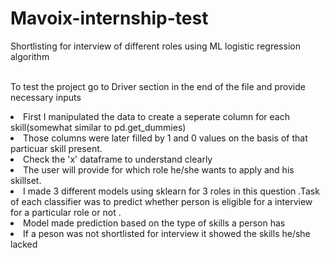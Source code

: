 # Mavoix-internship-test
Shortlisting for interview of different roles using ML logistic regression algorithm
<br>
<br>

To test the project go to Driver section in the end of the file and provide necessary inputs <br>

<li>First I manipulated the data to create a seperate column for each skill(somewhat similar to pd.get_dummies)
<li>Those columns were later filled by 1 and 0 values on the basis of that particuar skill present.
<li>Check the 'x' dataframe to understand clearly</li>
<li>The user will provide for which role he/she wants to apply and his skillset.
<li>I made 3 different models using sklearn for 3 roles in this question .Task of each classifier was to predict whether person       is eligible for a interview for a particular role or not .
 <li>Model made prediction based on the type of skills a person has 
 <li> If a peson was not shortlisted for interview it showed the skills he/she lacked 
 
